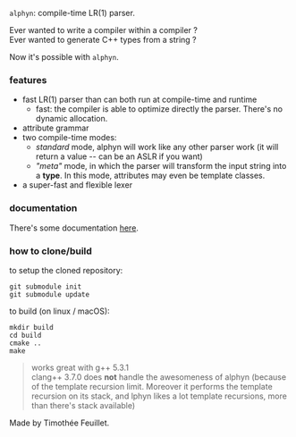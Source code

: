 
`alphyn`: compile-time LR(1) parser.

Ever wanted to write a compiler within a compiler ? <br/>
Ever wanted to generate C++ types from a string ?

Now it's possible with `alphyn`.

### features
- fast LR(1) parser than can both run at compile-time and runtime
  - fast: the compiler is able to optimize directly the parser. There's no dynamic allocation.
- attribute grammar
- two compile-time modes:
  - *standard* mode, alphyn will work like any other parser work (it will return a value -- can be an ASLR if you want)
  - *"meta"* mode, in which the parser will transform the input string into a **type**. In this mode, attributes may even be template classes.
- a super-fast and flexible lexer

### documentation
There's some documentation [here](documentation/doc.md).

### how to clone/build

to setup the cloned repository:
```
git submodule init
git submodule update
```

to build (on linux / macOS):
```
mkdir build
cd build
cmake ..
make
```

> works great with g++ 5.3.1 <br/> 
> clang++ 3.7.0 does **not** handle the awesomeness of alphyn (because of the template recursion limit. Moreover it performs the template recursion on its stack, and lphyn likes a lot template recursions, more than there's stack available)


Made by Timothée Feuillet.
